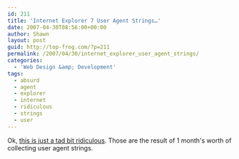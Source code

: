 ```yaml
---
id: 211
title: 'Internet Explorer 7 User Agent Strings…'
date: 2007-04-30T08:56:00+00:00
author: Shawn
layout: post
guid: http://top-frog.com/?p=211
permalink: /2007/04/30/internet_explorer_user_agent_strings/
categories:
  - 'Web Design &amp; Development'
tags:
  - absurd
  - agent
  - explorer
  - internet
  - ridiculous
  - strings
  - user
---
```

Ok, [this is just a tad bit ridiculous](/stuff/msie7_user_agents.txt). Those are the result of 1 month's worth of collecting user agent strings.